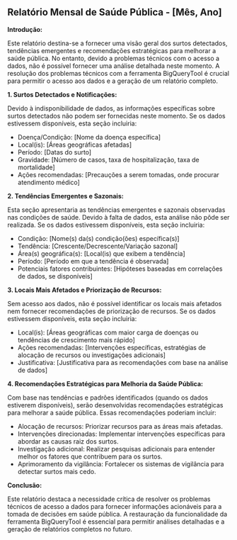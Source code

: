## Relatório Mensal de Saúde Pública - [Mês, Ano]

**Introdução:**

Este relatório destina-se a fornecer uma visão geral dos surtos detectados, tendências emergentes e recomendações estratégicas para melhorar a saúde pública. No entanto, devido a problemas técnicos com o acesso a dados, não é possível fornecer uma análise detalhada neste momento.  A resolução dos problemas técnicos com a ferramenta BigQueryTool é crucial para permitir o acesso aos dados e a geração de um relatório completo.

**1. Surtos Detectados e Notificações:**

Devido à indisponibilidade de dados, as informações específicas sobre surtos detectados não podem ser fornecidas neste momento.  Se os dados estivessem disponíveis, esta seção incluiria:

* Doença/Condição: [Nome da doença específica]
* Local(is): [Áreas geográficas afetadas]
* Período: [Datas do surto]
* Gravidade: [Número de casos, taxa de hospitalização, taxa de mortalidade]
* Ações recomendadas: [Precauções a serem tomadas, onde procurar atendimento médico]


**2. Tendências Emergentes e Sazonais:**

Esta seção apresentaria as tendências emergentes e sazonais observadas nas condições de saúde.  Devido à falta de dados, esta análise não pôde ser realizada.  Se os dados estivessem disponíveis, esta seção incluiria:

* Condição: [Nome(s) da(s) condição(ões) específica(s)]
* Tendência: [Crescente/Decrescente/Variação sazonal]
* Área(s) geográfica(s): [Local(is) que exibem a tendência]
* Período: [Período em que a tendência é observada]
* Potenciais fatores contribuintes: [Hipóteses baseadas em correlações de dados, se disponíveis]


**3. Locais Mais Afetados e Priorização de Recursos:**

Sem acesso aos dados, não é possível identificar os locais mais afetados nem fornecer recomendações de priorização de recursos.  Se os dados estivessem disponíveis, esta seção incluiria:

* Local(is): [Áreas geográficas com maior carga de doenças ou tendências de crescimento mais rápido]
* Ações recomendadas: [Intervenções específicas, estratégias de alocação de recursos ou investigações adicionais]
* Justificativa: [Justificativa para as recomendações com base na análise de dados]



**4. Recomendações Estratégicas para Melhoria da Saúde Pública:**

Com base nas tendências e padrões identificados (quando os dados estiverem disponíveis), serão desenvolvidas recomendações estratégicas para melhorar a saúde pública. Essas recomendações poderiam incluir:

* Alocação de recursos: Priorizar recursos para as áreas mais afetadas.
* Intervenções direcionadas: Implementar intervenções específicas para abordar as causas raiz dos surtos.
* Investigação adicional: Realizar pesquisas adicionais para entender melhor os fatores que contribuem para os surtos.
* Aprimoramento da vigilância: Fortalecer os sistemas de vigilância para detectar surtos mais cedo.


**Conclusão:**

Este relatório destaca a necessidade crítica de resolver os problemas técnicos de acesso a dados para fornecer informações acionáveis para a tomada de decisões em saúde pública.  A restauração da funcionalidade da ferramenta BigQueryTool é essencial para permitir análises detalhadas e a geração de relatórios completos no futuro.